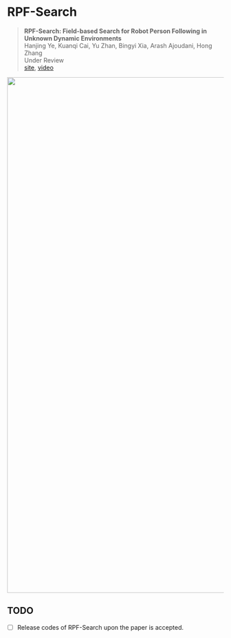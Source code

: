 # RPF-Search
> <b>RPF-Search: Field-based Search for Robot Person Following in Unknown Dynamic Environments</b> <br>
> Hanjing Ye, Kuanqi Cai, Yu Zhan, Bingyi Xia, Arash Ajoudani, Hong Zhang <br>
> Under Review<br>
> [<u>site</u>](https://medlartea.github.io/rpf-search/), [<u>video</u>](https://www.youtube.com/watch?v=fyoP0cN9jxM)

<p align="center">
<img src="cover.png" width="1200" alt="Description">
</p>

## TODO

- [ ] Release codes of RPF-Search upon the paper is accepted.